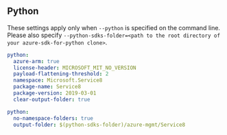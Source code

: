 ## Python

These settings apply only when `--python` is specified on the command line.
Please also specify `--python-sdks-folder=<path to the root directory of your azure-sdk-for-python clone>`.

```yaml $(python)
python:
  azure-arm: true
  license-header: MICROSOFT_MIT_NO_VERSION
  payload-flattening-threshold: 2
  namespace: Microsoft.Service8
  package-name: Service8
  package-version: 2019-03-01
  clear-output-folder: true
```

```yaml $(python)
python:
  no-namespace-folders: true
  output-folder: $(python-sdks-folder)/azure-mgmt/Service8
```
